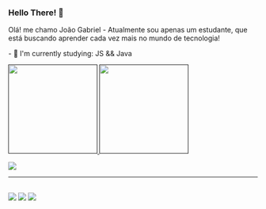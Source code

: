 ### Hello There! 👋

<p>
  Olá! me chamo João Gabriel - Atualmente sou apenas um estudante, que está buscando aprender cada vez mais no mundo de tecnologia!
</p>
<p>
  - 🌱 I'm currently studying: JS && Java
</p>
<div>
  <a href="">
  <img height="180rem" src="https://github-readme-stats.vercel.app/api?username=joaogabriel2705&anuraghazra&show_icons=true&theme=radical">  
  <img height=180rem" src="https://github-readme-stats.vercel.app/api/top-langs/?username=joaogabriel2705&hide_progress=true&theme=radical">  
</div>

<p align="start">
  <a href="https://skillicons.dev">
    <img src="https://skillicons.dev/icons?i=html,css,js,java,git,vscode,idea" />
  </a>
</p>

<hr>
<div style=display: inline_block><br>
  <a href="malito:jgquadros2005@gmail.com" target="_blank"><img src="https://img.shields.io/badge/Gmail-EA4335.svg?style=for-the-badge&logo=Gmail&logoColor=white"></a>
  <a href="https://www.instagram.com/apenas_um_jaum/" target="_blank"><img src="https://img.shields.io/badge/Instagram-E4405F.svg?style=for-the-badge&logo=Instagram&logoColor=white"></a>
  <a href="https://www.linkedin.com/in/jo%C3%A3o-gabriel-mendes-de-quadros-67929a245/" target="_blank"><img src="https://img.shields.io/badge/LinkedIn-0A66C2.svg?style=for-the-badge&logo=LinkedIn&logoColor=white"></a>
</div>

